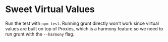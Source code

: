 # Sweet Virtual Values


Run the test with `npm test`. Running grunt directly won't work since virtual values are built on top of Proxies, which is a harmony feature so we need to run grunt with the `--harmony` flag. 